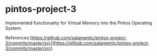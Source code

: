 # pintos-project-3

Implemented functionality for Virtual Memory into the Pintos Operating System.

References:[https://github.com/salamentic/pintos-project-3/commits/master/src](https://github.com/salamentic/pintos-project-3/commits/master/src)
